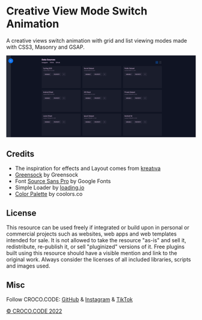 # Creative View Mode Switch Animation

A creative views switch animation with grid and list viewing modes made with CSS3, Masonry and GSAP.

![Creative View Mode Switch Animation](https://raw.githubusercontent.com/crococode-io/images/main/creative-view-mode-switch-animation.png)

## Credits
- The inspiration for effects and Layout comes from [kreatıva](https://dribbble.com/shots/3777026-Spindle-Data-Sources-Animation)
- [Greensock](https://greensock.com) by Greensock
- Font [Source Sans Pro](https://fonts.google.com/specimen/Source+Sans+Pro) by Google Fonts
- Simple Loader by [loading.io](https://loading.io/css/)
- [Color Palette](https://coolors.co/) by coolors.co

## License
This resource can be used freely if integrated or build upon in personal or commercial projects such as websites, web apps and web templates intended for sale. It is not allowed to take the resource "as-is" and sell it, redistribute, re-publish it, or sell "pluginized" versions of it. Free plugins built using this resource should have a visible mention and link to the original work. Always consider the licenses of all included libraries, scripts and images used.

## Misc

Follow CROCO.CODE: [GitHub](https://github.com/crococode-io) & [Instagram](https://www.instagram.com/croco.code/) & [TikTok](https://www.tiktok.com/@croco.code)

[© CROCO.CODE 2022](https://www.instagram.com/croco.code)
